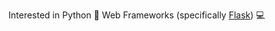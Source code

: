 Interested in Python 🐍 Web Frameworks (specifically [Flask](https://palletsprojects.com/p/flask/)) 💻
